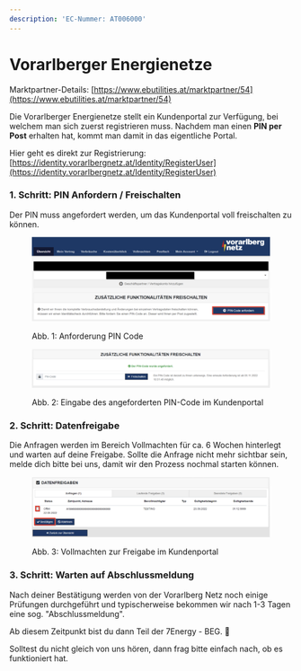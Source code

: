 ```yaml
---
description: 'EC-Nummer: AT006000'
---
```


# Vorarlberger Energienetze

Marktpartner-Details: [https://www.ebutilities.at/marktpartner/54](https://www.ebutilities.at/marktpartner/54)

Die Vorarlberger Energienetze stellt ein Kundenportal zur Verfügung, bei welchem man sich zuerst registrieren muss. Nachdem man einen **PIN per Post** erhalten hat, kommt man damit in das eigentliche Portal. &#x20;

Hier geht es direkt zur Registrierung: [https://identity.vorarlbergnetz.at/Identity/RegisterUser](https://identity.vorarlbergnetz.at/Identity/RegisterUser)

### 1. Schritt: PIN Anfordern / Freischalten

Der PIN muss angefordert werden, um das Kundenportal voll freischalten zu können.&#x20;

<figure><img src="../../.gitbook/assets/image.png" alt=""><figcaption><p>Abb. 1: Anforderung PIN Code</p></figcaption></figure>

<figure><img src="../../.gitbook/assets/image (1).png" alt=""><figcaption><p>Abb. 2: Eingabe des angeforderten PIN-Code im Kundenportal</p></figcaption></figure>

### 2. Schritt: Datenfreigabe

Die Anfragen werden im Bereich Vollmachten für ca. 6 Wochen hinterlegt und warten auf deine Freigabe. Sollte die Anfrage nicht mehr sichtbar sein, melde dich bitte bei uns, damit wir den Prozess nochmal starten können.&#x20;

<figure><img src="../../.gitbook/assets/image (2).png" alt=""><figcaption><p>Abb. 3: Vollmachten zur Freigabe im Kundenportal</p></figcaption></figure>

### 3. Schritt: Warten auf Abschlussmeldung

Nach deiner Bestätigung werden von der Vorarlberg Netz noch einige Prüfungen durchgeführt und typischerweise bekommen wir nach 1-3 Tagen eine sog. "Abschlussmeldung".&#x20;

Ab diesem Zeitpunkt bist du dann Teil der 7Energy - BEG. :tada:

Solltest du nicht gleich von uns hören, dann frag bitte einfach nach, ob es funktioniert hat. &#x20;
